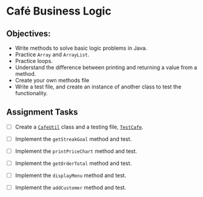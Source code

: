 # Café Business Logic

## Objectives:
- Write methods to solve basic logic problems in Java.
- Practice `Array` and `ArrayList`.
- Practice loops.
- Understand the difference between printing and returning a value from a method.
- Create your own methods file
- Write a test file, and create an instance of another class to test the functionality.

## Assignment Tasks

- [ ] Create a [`CafeUtil`](src/CafeUtil.java) class and a testing file, [`TestCafe`](src/TestCafe.java).

- [ ] Implement the `getStreakGoal` method and test.

- [ ] Implement the `printPriceChart` method and test.

- [ ] Implement the `getOrderTotal` method and test.

- [ ] Implement the `displayMenu` method and test.

- [ ] Implement the `addCustomer` method and test.